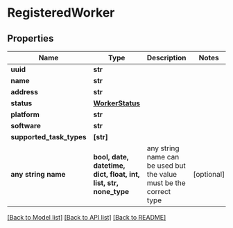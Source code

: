 # RegisteredWorker


## Properties
Name | Type | Description | Notes
------------ | ------------- | ------------- | -------------
**uuid** | **str** |  | 
**name** | **str** |  | 
**address** | **str** |  | 
**status** | [**WorkerStatus**](WorkerStatus.md) |  | 
**platform** | **str** |  | 
**software** | **str** |  | 
**supported_task_types** | **[str]** |  | 
**any string name** | **bool, date, datetime, dict, float, int, list, str, none_type** | any string name can be used but the value must be the correct type | [optional]

[[Back to Model list]](../README.md#documentation-for-models) [[Back to API list]](../README.md#documentation-for-api-endpoints) [[Back to README]](../README.md)


